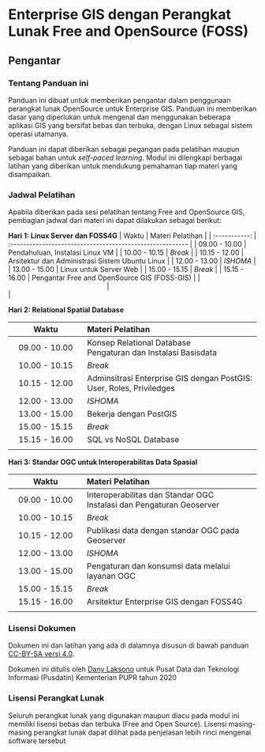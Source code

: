 # Enterprise GIS dengan Perangkat Lunak Free and OpenSource (FOSS)

## Pengantar

### Tentang Panduan ini

Panduan ini dibuat untuk memberikan pengantar dalam penggunaan perangkat lunak OpenSource untuk Enterprise GIS. Panduan ini memberikan dasar yang diperlukan untuk mengenal dan menggunakan beberapa aplikasi GIS yang bersifat bebas dan terbuka, dengan Linux sebagai sistem operasi utamanya.

Panduan ini dapat diberikan sebagai pegangan pada pelatihan maupun sebagai bahan untuk *self-paced learning*. Modul ini dilengkapi berbagai latihan yang diberikan untuk mendukung pemahaman tiap materi yang disampaikan.

### Jadwal Pelatihan

Apabila diberikan pada sesi pelatihan tentang Free and OpenSource GIS, pembagian jadwal dari materi ini dapat dilakukan sebagai berikut:

**Hari 1: Linux Server dan FOSS4G**
|     Waktu     | Materi Pelatihan                                           |
| :-----------: | :-------------------------------------------------------- |
| 09.00 - 10.00 | Pendahuluan, Instalasi Linux VM                            |
| 10.00 - 10.15 | *Break*                                                    |
| 10.15 - 12.00 | Arsitektur dan Administrasi Sistem Ubuntu Linux            |
| 12.00 - 13.00 | *ISHOMA*                                                   |
| 13.00 - 15.00 | Linux untuk Server Web                                     |
| 15.00 - 15.15 | *Break*                                                    |
| 15.15 - 16.00 | Pengantar Free and OpenSource GIS (FOSS-GIS)               |
|<img width=200/>|<img width=500/>|

**Hari 2: Relational Spatial Database**

|     Waktu     | Materi Pelatihan                                             |
| :-----------: | :------------------------------------------------------------ |
| 09.00 - 10.00 | Konsep Relational Database<br/>Pengaturan dan Instalasi Basisdata |
| 10.00 - 10.15 | *Break*                                                      |
| 10.15 - 12.00 | Adminsitrasi Enterprise GIS dengan PostGIS: User, Roles, Priviledges |
| 12.00 - 13.00 | *ISHOMA*                                                     |
| 13.00 - 15.00 | Bekerja dengan PostGIS                                       |
| 15.00 - 15.15 | *Break*                                                      |
| 15.15 - 16.00 | SQL vs NoSQL Database                                        |
|<img width=200/>|<img width=500/>|

**Hari 3: Standar OGC untuk Interoperabilitas Data Spasial**

|     Waktu     | Materi Pelatihan                                             |
| :-----------: | :------------------------------------------------------------ |
| 09.00 - 10.00 | Interoperabilitas dan Standar OGC <br> Instalasi dan Pengaturan Geoserver |
| 10.00 - 10.15 | *Break*                                                      |
| 10.15 - 12.00 | Publikasi data dengan standar OGC pada Geoserver<br/> |
| 12.00 - 13.00 | *ISHOMA*                                                     |
| 13.00 - 15.00 | Pengaturan dan konsumsi data melalui layanan OGC                                        |
| 15.00 - 15.15 | *Break*                                                      |
| 15.15 - 16.00 | Arsitektur Enterprise GIS dengan FOSS4G                      |
|<img width=200/>|<img width=500/>|


### Lisensi Dokumen 

Dokumen ini dan latihan yang ada di dalamnya disusun di bawah panduan [CC-BY-SA versi 4.0](https://creativecommons.org/licenses/by-sa/4.0/). 

Dokumen ini ditulis oleh [Dany Laksono](https://www.danylaksono.com/) untuk Pusat Data dan Teknologi Informasi (Pusdatin) Kementerian PUPR tahun 2020



### Lisensi Perangkat Lunak

Seluruh perangkat lunak yang digunakan maupun diacu pada modul ini memiliki lisensi bebas dan terbuka (Free and Open Source). Lisensi masing-masing perangkat lunak dapat dilihat pada penjelasan lebih rinci mengenai software tersebut


